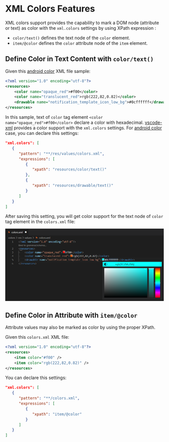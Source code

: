 # XML Colors Features

XML colors support provides the capability to mark a DOM node (attribute or text) as color with the `xml.colors` settings by using XPath expression : 

 * `color/text()` defines the text node of the `color` element.
 * `item/@color` defines the `color` attribute node of the `item` element.

## Define Color in Text Content with `color/text()`

Given this [android color](https://developer.android.com/guide/topics/resources/more-resources#Color) XML file sample:

```xml
<?xml version="1.0" encoding="utf-8"?>
<resources>
	<color name="opaque_red">#f00</color>
	<color name="translucent_red">rgb(222,82,0.82)</color>
	<drawable name="notification_template_icon_low_bg">#0cffffff</drawable>
</resources>
```

In this sample, text of `color` tag element `<color name="opaque_red">#f00</color>` declare a color with hexadecimal. [vscode-xml](https://github.com/redhat-developer/vscode-xml) provides a color support with the `xml.colors` settings. For [android color](https://developer.android.com/guide/topics/resources/more-resources#Color) case, you can declare this settings:

```json
"xml.colors": [
   {
      "pattern": "**/res/values/colors.xml",
      "expressions": [
         {
            "xpath": "resources/color/text()"
         },
         {
            "xpath": "resources/drawable/text()"
         }
      ]
   }
]
```

After saving this setting, you will get color support for the text node of `color` tag element in the `colors.xml` file:

![XML Colors](../images/Features/XMLColorsFeatures.png)

## Define Color in Attribute with `item/@color`

Attribute values may also be marked as color by using the proper XPath.

Given this `colors.xml` XML file:

```xml
<?xml version="1.0" encoding="utf-8"?>
<resources>
	<item color="#f00" />
	<item color="rgb(222,82,0.82)" />
</resources>
```

You can declare this settings:

```json
"xml.colors": [
   {
      "pattern": "**/colors.xml",
      "expressions": [
         {
            "xpath": "item/@color"
         }
      ]
   }
]
```